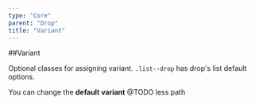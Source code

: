 ```yaml
---
type: "Core"
parent: "Drop"
title: "Variant"
---
```


##Variant

Optional classes for assigning variant. `.list--drop` has drop's list default options.

You can change the **default variant** @TODO less path

<demo>
  <demovanilla src="inline/core/drop/variant">
  </demovanilla>
</demo>

